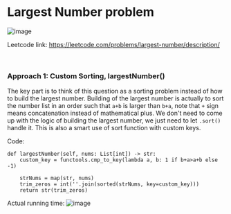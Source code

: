 # Largest Number problem
![image](https://github.com/artisan1218/LeetCode-Solution/assets/25105806/47fdd64d-dd2c-4647-b90e-968f89241ccf)


Leetcode link: https://leetcode.com/problems/largest-number/description/

<br/>

### Approach 1: Custom Sorting, largestNumber()
The key part is to think of this question as a sorting problem instead of how to build the largest number. Building of the largest number is actually to sort the number list in an order such that `a+b` is larger than `b+a`, note that `+` sign means concatenation instead of mathematical plus. We don't need to come up with the logic of building the largest number, we just need to let `.sort()` handle it. This is also a smart use of sort function with custom keys.

Code:
```python3
def largestNumber(self, nums: List[int]) -> str:
	custom_key = functools.cmp_to_key(lambda a, b: 1 if b+a>a+b else -1)
	
	strNums = map(str, nums)
	trim_zeros = int(''.join(sorted(strNums, key=custom_key)))
	return str(trim_zeros)
```

Actual running time:
![image](https://github.com/artisan1218/LeetCode-Solution/assets/25105806/d9872f13-ab0c-4d09-9a29-c15a6d7b371f)
